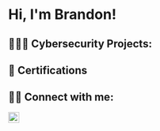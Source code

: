 <h1>Hi, I'm Brandon! </h1>

<h2>🧑🏽‍💻 Cybersecurity Projects: </h2>


<h2>📄 Certifications </h2>


<h2> 🤳🏽 Connect with me:</h2>

[<img align="left" alt="BrandonRosado | LinkedIn" width="22px" src="https://cdn.jsdelivr.net/npm/simple-icons@v3/icons/linkedin.svg" />][linkedin]


[linkedin]: https://linkedin.com/in/brandon-o-rosado

<!--
**bxoxr/bxoxr** is a ✨ _special_ ✨ repository because its `README.md` (this file) appears on your GitHub profile.

Here are some ideas to get you started:

- 🔭 I’m currently working on ...
- 🌱 I’m currently learning ...
- 👯 I’m looking to collaborate on ...
- 🤔 I’m looking for help with ...
- 💬 Ask me about ...
- 📫 How to reach me: ...
- 😄 Pronouns: ...
- ⚡ Fun fact: ...
-->
